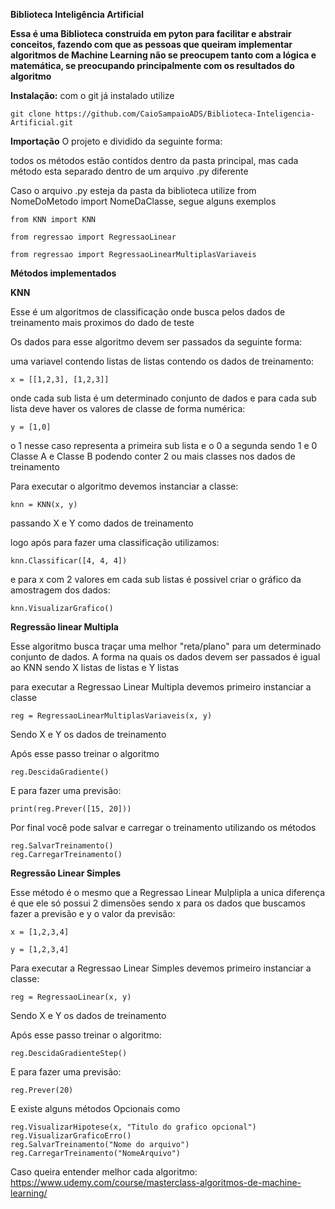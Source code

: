 **Biblioteca Inteligência Artificial**

**Essa é uma Biblioteca construida em pyton para facilitar e abstrair conceitos, fazendo com que as pessoas que queiram implementar algoritmos de Machine Learning não se preocupem tanto com a lógica e matemática, se preocupando principalmente com os resultados do algoritmo**

**Instalação:** 
com o git já instalado utilize

    git clone https://github.com/CaioSampaioADS/Biblioteca-Inteligencia-Artificial.git

**Importação**
O projeto e dividido da seguinte forma:

todos os métodos estão contidos dentro da pasta principal, mas cada método esta separado dentro de um arquivo .py diferente

Caso o arquivo .py esteja da pasta da biblioteca utilize from NomeDoMetodo import NomeDaClasse, segue alguns exemplos

    from KNN import KNN

    from regressao import RegressaoLinear

    from regressao import RegressaoLinearMultiplasVariaveis


**Métodos implementados**

**KNN**

Esse é um algoritmos de classificação onde busca pelos dados de treinamento mais proximos do dado de teste

Os dados para esse algoritmo devem ser passados da seguinte forma: 

uma variavel contendo listas de listas contendo os dados de treinamento:

    x = [[1,2,3], [1,2,3]]

onde cada sub lista é um determinado conjunto de dados
e para cada sub lista deve haver os valores de classe de forma numérica:

    y = [1,0]

o 1 nesse caso representa a primeira sub lista e o 0 a segunda sendo 1 e 0 Classe A e Classe B podendo conter 2 ou mais classes nos dados de treinamento

Para executar o algoritmo devemos instanciar a classe:

    knn = KNN(x, y)

passando X e Y como dados de treinamento

logo após para fazer uma classificação utilizamos:

    knn.Classificar([4, 4, 4])

e para x com 2 valores em cada sub listas é possivel criar o gráfico da amostragem dos dados:

    knn.VisualizarGrafico()

**Regressão linear Multipla**

Esse algoritmo busca traçar uma melhor "reta/plano" para um determinado conjunto de dados.
A forma na quais os dados devem ser passados é igual ao KNN sendo X listas de listas e Y listas

para executar a Regressao Linear Multipla devemos primeiro instanciar a classe

    reg = RegressaoLinearMultiplasVariaveis(x, y)

Sendo X e Y os dados de treinamento

Após esse passo treinar o algoritmo

    reg.DescidaGradiente()

E para fazer uma previsão:

    print(reg.Prever([15, 20]))

Por final você pode salvar e carregar o treinamento utilizando os métodos

    reg.SalvarTreinamento()
    reg.CarregarTreinamento()


**Regressão Linear Simples**

Esse método é o mesmo que a Regressao Linear Mulplipla a unica diferença é que ele só possui 2 dimensões sendo x para os dados
que buscamos fazer a previsão e y o valor da previsão:

    x = [1,2,3,4]

    y = [1,2,3,4]

Para executar a Regressao Linear Simples devemos primeiro instanciar a classe:

    reg = RegressaoLinear(x, y)

Sendo X e Y os dados de treinamento

Após esse passo treinar o algoritmo:

    reg.DescidaGradienteStep()

E para fazer uma previsão:

    reg.Prever(20)
    
E existe alguns métodos Opcionais como 
    
    reg.VisualizarHipotese(x, "Titulo do grafico opcional")
    reg.VisualizarGraficoErro()
    reg.SalvarTreinamento("Nome do arquivo")
    reg.CarregarTreinamento("NomeArquivo")
    
    
Caso queira entender melhor cada algoritmo: https://www.udemy.com/course/masterclass-algoritmos-de-machine-learning/

